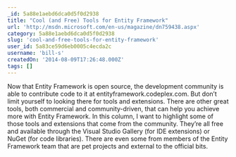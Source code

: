 ```yaml
---
_id: 5a88e1aebd6dca0d5f0d2938
title: "Cool (and Free) Tools for Entity Framework"
url: 'http://msdn.microsoft.com/en-us/magazine/dn759438.aspx'
category: 5a88e1aebd6dca0d5f0d2938
slug: 'cool-and-free-tools-for-entity-framework'
user_id: 5a83ce59d6eb0005c4ecda2c
username: 'bill-s'
createdOn: '2014-08-09T17:26:48.000Z'
tags: []
---
```


Now that Entity Framework is open source, the development community is able to contribute code to it at entityframework.codeplex.com. But don’t limit yourself to looking there for tools and extensions. There are other great tools, both commercial and community-driven, that can help you achieve more with Entity Framework. In this column, I want to highlight some of those tools and extensions that come from the community. They’re all free and available through the Visual Studio Gallery (for IDE extensions) or NuGet (for code libraries). There are even some from members of the Entity Framework team that are pet projects and external to the official bits.
